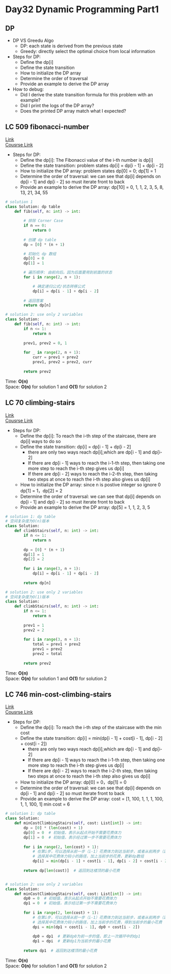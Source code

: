 # Day32 Dynamic Programming Part1
## DP
-  DP VS Greedu Algo
    - DP: each state is derived from the previous state
    - Greedy:  directly select the optimal choice from local information
- Steps for DP:
    - Define the dp[i] 
    - Define the state transition 
    - How to initialize the DP array
    - Determine the order of traversal
    - Provide an example to derive the DP array
- How to debug:
    - Did I derive the state transition formula for this problem with an example?
    - Did I print the logs of the DP array?
    - Does the printed DP array match what I expected?
      
## LC 509 fibonacci-number
[Link](https://leetcode.com/problems/fibonacci-number/description/)   
[Cousrse Link](https://programmercarl.com/0509.%E6%96%90%E6%B3%A2%E9%82%A3%E5%A5%91%E6%95%B0.html#%E5%85%B6%E4%BB%96%E8%AF%AD%E8%A8%80%E7%89%88%E6%9C%AC)    
- Steps for DP:
    - Define the dp[i]: The Fibonacci value of the i-th number is dp[i]
    - Define the state transition: problem states dp[i] = dp[i - 1] + dp[i - 2]
    - How to initialize the DP array: problem states dp[0] = 0; dp[1] = 1
    - Determine the order of traversal: we can see that dp[i] depends on dp[i - 1] and dp[i - 2] so must iterate front to back
    - Provide an example to derive the DP array: dp[10] = 0, 1, 1, 2, 3, 5, 8, 13, 21, 34, 55
```python
# solution 1
class Solution: dp table
    def fib(self, n: int) -> int:
       
        # 排除 Corner Case
        if n == 0:
            return 0
        
        # 创建 dp table 
        dp = [0] * (n + 1)

        # 初始化 dp 数组
        dp[0] = 0
        dp[1] = 1

        # 遍历顺序: 由前向后。因为后面要用到前面的状态
        for i in range(2, n + 1):

            # 确定递归公式/状态转移公式
            dp[i] = dp[i - 1] + dp[i - 2]
        
        # 返回答案
        return dp[n]

# solution 2: use only 2 variables
class Solution:
    def fib(self, n: int) -> int:
        if n <= 1:
            return n
        
        prev1, prev2 = 0, 1
        
        for _ in range(2, n + 1):
            curr = prev1 + prev2
            prev1, prev2 = prev2, curr
        
        return prev2
```
Time: **O(n)**     
Space: **O(n)** for solution 1 and **O(1)** for solution 2


##  LC 70 climbing-stairs
[Link](https://leetcode.com/problems/climbing-stairs/description/)   
[Cousrse Link](https://programmercarl.com/0070.%E7%88%AC%E6%A5%BC%E6%A2%AF.html)
- Steps for DP:
    - Define the dp[i]: To reach the i-th step of the staircase, there are dp[i] ways to do so
    - Define the state transition: dp[i] = dp[i - 1] + dp[i - 2]
        - there are only two ways reach dp[i],which are dp[i - 1] and dp[i-2]
        - If there are dp[i - 1] ways to reach the i-1-th step, then taking one more step to reach the i-th step gives us dp[i]
        - If there are dp[i - 2] ways to reach the i-2-th step, then taking two steps at once to reach the i-th step also gives us dp[i]
    - How to initialize the DP array: since n is postive integer so ignore 0 dp[1] = 1，dp[2] = 2
    - Determine the order of traversal: we can see that dp[i] depends on dp[i - 1] and dp[i - 2] so must iterate front to back
    - Provide an example to derive the DP array: dp[5] = 1, 1, 2, 3, 5
```python
# solution 1: dp table
# 空间复杂度为O(n)版本
class Solution:
    def climbStairs(self, n: int) -> int:
        if n <= 1:
            return n
        
        dp = [0] * (n + 1)
        dp[1] = 1
        dp[2] = 2
        
        for i in range(3, n + 1):
            dp[i] = dp[i - 1] + dp[i - 2]
        
        return dp[n]

# solution 2: use only 2 variables
# 空间复杂度为O(1)版本
class Solution:
    def climbStairs(self, n: int) -> int:
        if n <= 1:
            return n
        
        prev1 = 1
        prev2 = 2
        
        for i in range(3, n + 1):
            total = prev1 + prev2
            prev1 = prev2
            prev2 = total
        
        return prev2

```
Time: **O(n)**     
Space: **O(n)** for solution 1 and **O(1)** for solution 2


##  LC 746 min-cost-climbing-stairs
[Link](https://leetcode.com/problems/min-cost-climbing-stairs/description/)   
[Cousrse Link](https://programmercarl.com/0746.%E4%BD%BF%E7%94%A8%E6%9C%80%E5%B0%8F%E8%8A%B1%E8%B4%B9%E7%88%AC%E6%A5%BC%E6%A2%AF.html)
- Steps for DP:
    - Define the dp[i]: To reach the i-th step of the staircase with the min cost
    - Define the state transition: dp[i] = min(dp[i - 1] + cost[i - 1], dp[i - 2] + cost[i - 2])
        - there are only two ways reach dp[i],which are dp[i - 1] and dp[i-2]
        - If there are dp[i - 1] ways to reach the i-1-th step, then taking one more step to reach the i-th step gives us dp[i]
        - If there are dp[i - 2] ways to reach the i-2-th step, then taking two steps at once to reach the i-th step also gives us dp[i]
    - How to initialize the DP array: dp[0] = 0，dp[1] = 0 
    - Determine the order of traversal: we can see that dp[i] depends on dp[i - 1] and dp[i - 2] so must iterate front to back
    - Provide an example to derive the DP array: cost = [1, 100, 1, 1, 1, 100, 1, 1, 100, 1] min cost = 6
```python
# solution 1: dp table
class Solution:
    def minCostClimbingStairs(self, cost: List[int]) -> int:
        dp = [0] * (len(cost) + 1)
        dp[0] = 0  # 初始值，表示从起点开始不需要花费体力
        dp[1] = 0  # 初始值，表示经过第一步不需要花费体力
        
        for i in range(2, len(cost) + 1):
            # 在第i步，可以选择从前一步（i-1）花费体力到达当前步，或者从前两步（i-2）花费体力到达当前步
            # 选择其中花费体力较小的路径，加上当前步的花费，更新dp数组
            dp[i] = min(dp[i - 1] + cost[i - 1], dp[i - 2] + cost[i - 2])
        
        return dp[len(cost)]  # 返回到达楼顶的最小花费


# solution 2: use only 2 variables
class Solution:
    def minCostClimbingStairs(self, cost: List[int]) -> int:
        dp0 = 0  # 初始值，表示从起点开始不需要花费体力
        dp1 = 0  # 初始值，表示经过第一步不需要花费体力
        
        for i in range(2, len(cost) + 1):
            # 在第i步，可以选择从前一步（i-1）花费体力到达当前步，或者从前两步（i-2）花费体力到达当前步
            # 选择其中花费体力较小的路径，加上当前步的花费，得到当前步的最小花费
            dpi = min(dp1 + cost[i - 1], dp0 + cost[i - 2])
            
            dp0 = dp1  # 更新dp0为前一步的值，即上一次循环中的dp1
            dp1 = dpi  # 更新dp1为当前步的最小花费
        
        return dp1  # 返回到达楼顶的最小花费
```
Time: **O(n)**     
Space: **O(n)** for solution 1 and **O(1)** for solution 2

